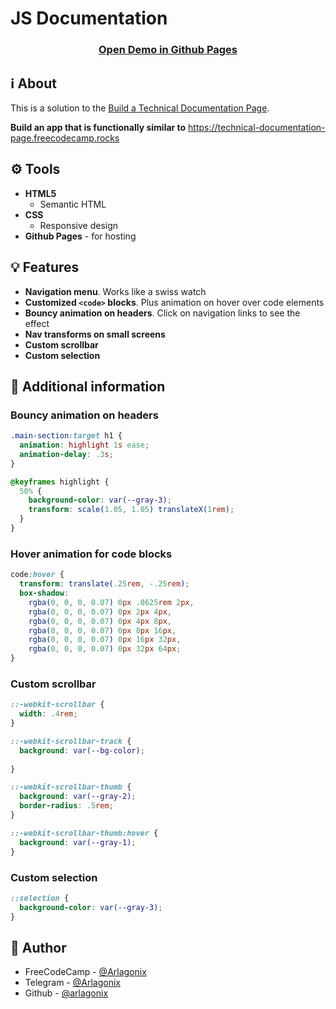# JS Documentation

<h3 align="center">
  <strong>
    <a href="https://arlagonix.github.io/projects/freecodecamp-js-documentation">Open Demo in Github Pages</a>
  </strong>
</h2>

## ℹ️ About
  
This is a solution to the [Build a Technical Documentation Page](https://www.freecodecamp.org/learn/2022/responsive-web-design/build-a-technical-documentation-page-project/build-a-technical-documentation-page).

**Build an app that is functionally similar to** https://technical-documentation-page.freecodecamp.rocks

## ⚙️ Tools

* **HTML5**
  * Semantic HTML
* **CSS**
  * Responsive design
* **Github Pages** - for hosting

## 💡 Features

* **Navigation menu**. Works like a swiss watch
* **Customized `<code>` blocks**. Plus animation on hover over code elements
* **Bouncy animation on headers**. Click on navigation links to see the effect
* **Nav transforms on small screens**
* **Custom scrollbar**
* **Custom selection**

## 📍 Additional information

### Bouncy animation on headers

```css
.main-section:target h1 {
  animation: highlight 1s ease;
  animation-delay: .3s;
}

@keyframes highlight {
  50% { 
    background-color: var(--gray-3); 
    transform: scale(1.05, 1.05) translateX(1rem);
  }
}
```

### Hover animation for code blocks

```css
code:hover {
  transform: translate(.25rem, -.25rem);
  box-shadow: 
    rgba(0, 0, 0, 0.07) 0px .0625rem 2px, 
    rgba(0, 0, 0, 0.07) 0px 2px 4px, 
    rgba(0, 0, 0, 0.07) 0px 4px 8px, 
    rgba(0, 0, 0, 0.07) 0px 8px 16px, 
    rgba(0, 0, 0, 0.07) 0px 16px 32px, 
    rgba(0, 0, 0, 0.07) 0px 32px 64px;
}
```

### Custom scrollbar

```css
::-webkit-scrollbar {
  width: .4rem;
}

::-webkit-scrollbar-track {
  background: var(--bg-color);
  
}

::-webkit-scrollbar-thumb {
  background: var(--gray-2);
  border-radius: .5rem;
}

::-webkit-scrollbar-thumb:hover {
  background: var(--gray-1);
}
```

### Custom selection

```css
::selection {
  background-color: var(--gray-3);
}
```

## 👤 Author

* FreeCodeCamp - [@Arlagonix](https://www.freecodecamp.org/Arlagonix)
* Telegram - [@Arlagonix](https://t.me/Arlagonix)
* Github - [@arlagonix](https://github.com/arlagonix)
